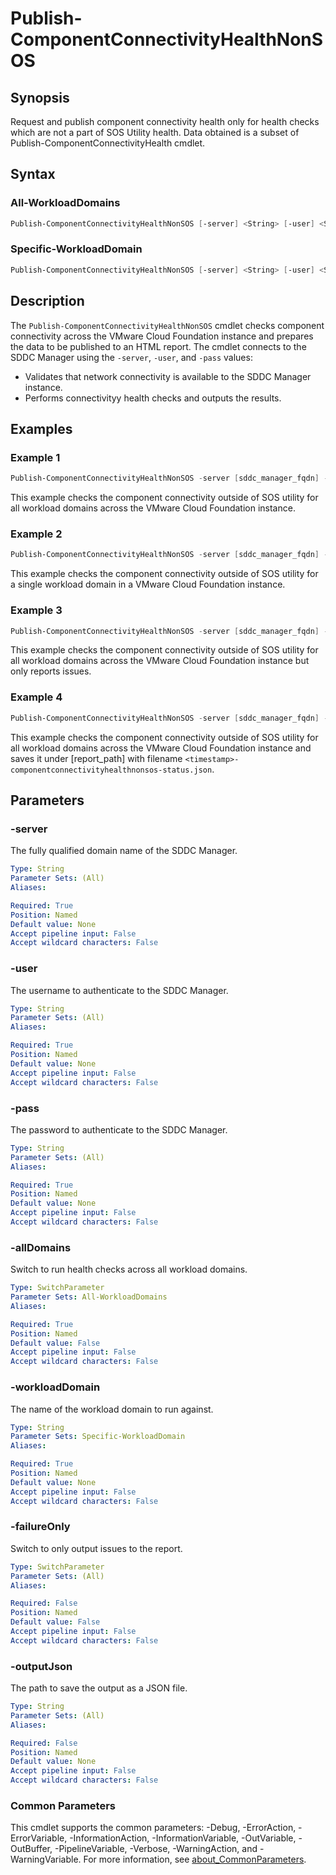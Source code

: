 # Publish-ComponentConnectivityHealthNonSOS

## Synopsis

Request and publish component connectivity health only for health checks which are not a part of SOS Utility health.
Data obtained is a subset of Publish-ComponentConnectivityHealth cmdlet.

## Syntax

### All-WorkloadDomains

```powershell
Publish-ComponentConnectivityHealthNonSOS [-server] <String> [-user] <String> [-pass] <String> [-allDomains] [-failureOnly] [-outputJson <String>] [<CommonParameters>]
```

### Specific-WorkloadDomain

```powershell
Publish-ComponentConnectivityHealthNonSOS [-server] <String> [-user] <String> [-pass] <String> [-workloadDomain] <String> [-failureOnly] [-outputJson <String>] [<CommonParameters>]
```

## Description

The `Publish-ComponentConnectivityHealthNonSOS` cmdlet checks component connectivity across the VMware Cloud Foundation instance and prepares the data to be published to an HTML report.
The cmdlet connects to the SDDC Manager using the `-server`, `-user`, and `-pass` values:

- Validates that network connectivity is available to the SDDC Manager instance.
- Performs connectivityy health checks and outputs the results.

## Examples

### Example 1

```powershell
Publish-ComponentConnectivityHealthNonSOS -server [sddc_manager_fqdn] -user [admin_username] -pass [admin_password] -allDomains
```

This example checks the component connectivity outside of SOS utility for all workload domains across the VMware Cloud Foundation instance.

### Example 2

```powershell
Publish-ComponentConnectivityHealthNonSOS -server [sddc_manager_fqdn] -user [admin_username] -pass [admin_password]  -workloadDomain [workload_domain_name]
```

This example checks the component connectivity outside of SOS utility for a single workload domain in a VMware Cloud Foundation instance.

### Example 3

```powershell
Publish-ComponentConnectivityHealthNonSOS -server [sddc_manager_fqdn] -user [admin_username] -pass [admin_password] -allDomains -failureOnly
```

This example checks the component connectivity outside of SOS utility for all workload domains across the VMware Cloud Foundation instance but only reports issues.

### Example 4

```powershell
Publish-ComponentConnectivityHealthNonSOS -server [sddc_manager_fqdn] -user [admin_username] -pass [admin_password] -allDomains -jsonOutput [report_path]
```

This example checks the component connectivity outside of SOS utility for all workload domains across the VMware Cloud Foundation instance and saves it under [report_path] with filename `<timestamp>-componentconnectivityhealthnonsos-status.json`.

## Parameters

### -server

The fully qualified domain name of the SDDC Manager.

```yaml
Type: String
Parameter Sets: (All)
Aliases:

Required: True
Position: Named
Default value: None
Accept pipeline input: False
Accept wildcard characters: False
```

### -user

The username to authenticate to the SDDC Manager.

```yaml
Type: String
Parameter Sets: (All)
Aliases:

Required: True
Position: Named
Default value: None
Accept pipeline input: False
Accept wildcard characters: False
```

### -pass

The password to authenticate to the SDDC Manager.

```yaml
Type: String
Parameter Sets: (All)
Aliases:

Required: True
Position: Named
Default value: None
Accept pipeline input: False
Accept wildcard characters: False
```

### -allDomains

Switch to run health checks across all workload domains.

```yaml
Type: SwitchParameter
Parameter Sets: All-WorkloadDomains
Aliases:

Required: True
Position: Named
Default value: False
Accept pipeline input: False
Accept wildcard characters: False
```

### -workloadDomain

The name of the workload domain to run against.

```yaml
Type: String
Parameter Sets: Specific-WorkloadDomain
Aliases:

Required: True
Position: Named
Default value: None
Accept pipeline input: False
Accept wildcard characters: False
```

### -failureOnly

Switch to only output issues to the report.

```yaml
Type: SwitchParameter
Parameter Sets: (All)
Aliases:

Required: False
Position: Named
Default value: False
Accept pipeline input: False
Accept wildcard characters: False
```

### -outputJson

The path to save the output as a JSON file.

```yaml
Type: String
Parameter Sets: (All)
Aliases:

Required: False
Position: Named
Default value: None
Accept pipeline input: False
Accept wildcard characters: False
```

### Common Parameters

This cmdlet supports the common parameters: -Debug, -ErrorAction, -ErrorVariable, -InformationAction, -InformationVariable, -OutVariable, -OutBuffer, -PipelineVariable, -Verbose, -WarningAction, and -WarningVariable. For more information, see [about_CommonParameters](http://go.microsoft.com/fwlink/?LinkID=113216).
